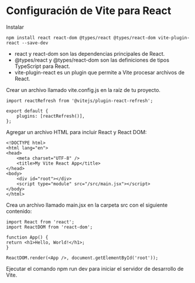 # Configuración de Vite para React
Instalar

    npm install react react-dom @types/react @types/react-dom vite-plugin-react --save-dev

- react y react-dom son las dependencias principales de React.
- @types/react y @types/react-dom son las definiciones de tipos TypeScript para React.
- vite-plugin-react es un plugin que permite a Vite procesar archivos de React.

Crear un archivo llamado vite.config.js en la raíz de tu proyecto.

    import reactRefresh from '@vitejs/plugin-react-refresh';

    export default {
        plugins: [reactRefresh()],
    };

Agregar un archivo HTML para incluir React y React DOM:

    <!DOCTYPE html>
    <html lang="en">
    <head>
        <meta charset="UTF-8" />
        <title>My Vite React App</title>
    </head>
    <body>
        <div id="root"></div>
        <script type="module" src="/src/main.jsx"></script>
    </body>
    </html>

Crea un archivo llamado main.jsx en la carpeta src con el siguiente contenido:

    import React from 'react';
    import ReactDOM from 'react-dom';

    function App() {
    return <h1>Hello, World!</h1>;
    }

    ReactDOM.render(<App />, document.getElementById('root'));

Ejecutar el comando npm run dev para iniciar el servidor de desarrollo de Vite.
